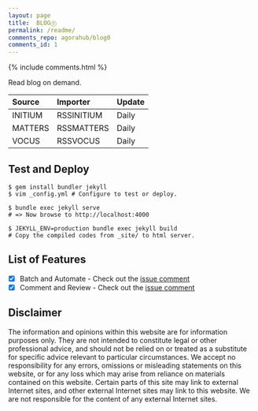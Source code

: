 ```yaml
---
layout: page
title:  BLOG⓪
permalink: /readme/
comments_repo: agorahub/blog0
comments_id: 1
---
```


{% include comments.html %}

Read blog on demand.

| Source  | Importer   | Update |
| :-----  | :-------   | :----- |
| INITIUM | RSSINITIUM | Daily  |
| MATTERS | RSSMATTERS | Daily  |
| VOCUS   | RSSVOCUS   | Daily  |

## Test and Deploy

```
$ gem install bundler jekyll
$ vim _config.yml # Configure to test or deploy.

$ bundle exec jekyll serve
# => Now browse to http://localhost:4000

$ JEKYLL_ENV=production bundle exec jekyll build
# Copy the compiled codes from _site/ to html server.
```

## List of Features

- [x] Batch and Automate - Check out the [issue comment](https://github.com/agorahub/news0/issues/1#issuecomment-597540617)
- [x] Comment and Review - Check out the [issue comment](https://github.com/agorahub/blog0/issues/3#issuecomment-726799802)

## Disclaimer

The information and opinions within this website are for information purposes only. They are not intended to constitute legal or other professional advice, and should not be relied on or treated as a substitute for specific advice relevant to particular circumstances. We accept no responsibility for any errors, omissions or misleading statements on this website, or for any loss which may arise from reliance on materials contained on this website. Certain parts of this site may link to external Internet sites, and other external Internet sites may link to this website. We are not responsible for the content of any external Internet sites.

